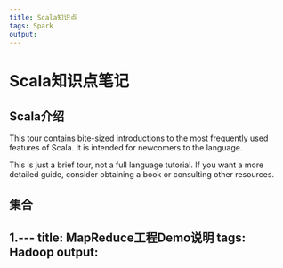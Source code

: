 ```yaml
---
title: Scala知识点
tags: Spark
output:
---
```


# Scala知识点笔记

## Scala介绍

This tour contains bite-sized introductions to the most frequently used features of Scala. It is intended for newcomers to the language.

This is just a brief tour, not a full language tutorial. If you want a more detailed guide, consider obtaining a book or consulting other resources.

## 集合

1.---
title: MapReduce工程Demo说明
tags: Hadoop
output:
---
